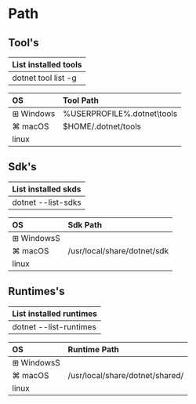 # Path

## Tool's

| List installed tools | 
|:-|
| dotnet tool list -g |

| OS | Tool Path |
|:-|:-|
| ⊞ Windows | %USERPROFILE%\.dotnet\tools |
| ⌘ macOS| $HOME/.dotnet/tools |
|   linux | |

## Sdk's

| List installed skds | 
|:-|
| dotnet --list-sdks |

| OS | Sdk Path |
|:-|:-|
| ⊞ WindowsS| |
| ⌘ macOS| /usr/local/share/dotnet/sdk |
|   linux | |

## Runtimes's

| List installed runtimes | 
|:-|
| dotnet --list-runtimes |

| OS | Runtime Path   |
|:-|:-|
| ⊞ WindowsS| |
| ⌘ macOS| /usr/local/share/dotnet/shared/ |
|   linux | |


